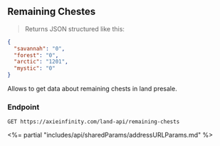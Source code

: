 ## Remaining Chestes

> Returns JSON structured like this:

```json
{
  "savannah": "0",
  "forest": "0",
  "arctic": "1201",
  "mystic": "0"
}
```

Allows to get data about remaining chests in land presale.

### Endpoint

`GET https://axieinfinity.com/land-api/remaining-chests`

<%= partial "includes/api/sharedParams/addressURLParams.md" %>